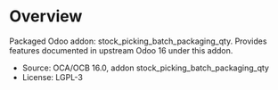 # Overview

Packaged Odoo addon: stock_picking_batch_packaging_qty. Provides features documented in upstream Odoo 16 under this addon.

- Source: OCA/OCB 16.0, addon stock_picking_batch_packaging_qty
- License: LGPL-3
